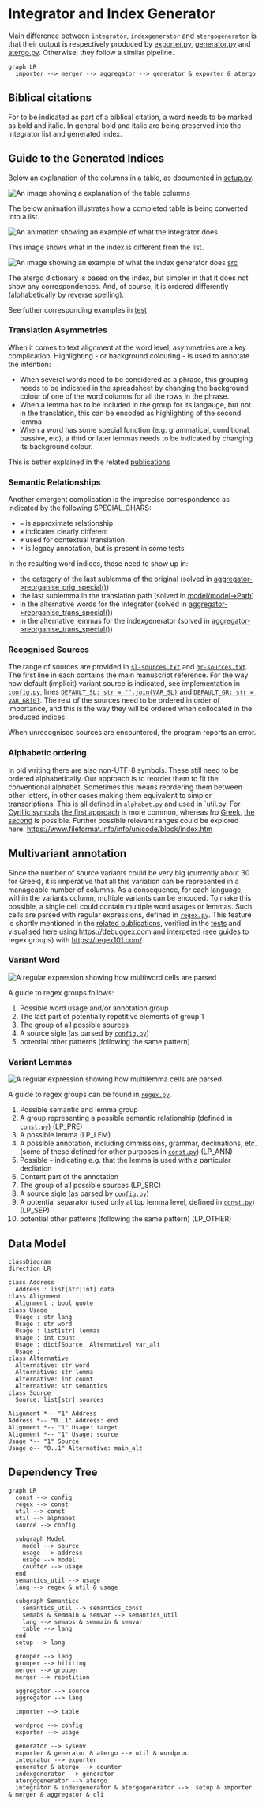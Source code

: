 # Integrator and Index Generator

Main difference between `integrator`, `indexgenerator` and `atergogenerator` is that their output is respectively produced by [exporter.py](exporter.py), [generator.py](generator.py) and [atergo.py](atergo.py). Otherwise, they follow a similar pipeline.

```mermaid
graph LR
  importer --> merger --> aggregator --> generator & exporter & atergo
```

## Biblical citations

For to be indicated as part of a biblical citation, a word needs to be marked as bold and italic. In general bold and italic are being preserved into the integrator list and generated index.

## Guide to the Generated Indices

Below an explanation of the columns in a table, as documented in [setup.py](setup.py#L33).

![An image showing a explanation of the table columns](../docs/table-demo.gif)

The below animation illustrates how a completed table is being converted into a list.

![An animation showing an example of what the integrator does](../docs/integrator-demo.gif) 

This image shows what in the index is different from the list.

![An image showing an example of what the index generator does](../docs/indexgenerator-demo.gif) [src](https://docs.google.com/presentation/d/1QJGfndGEz3s0MTzaVZ7T3PywzJ_DmIANtfSbkfgmQBs)

The atergo dictionary is based on the index, but simpler in that it does not show any correspondences. And, of course, it is ordered differently (alphabetically by reverse spelling).

See futher corresponding examples in [test](test/)

### Translation Asymmetries

When it comes to text alignment at the word level, asymmetries are a key complication. Highlighting - or background colouring - is used to annotate the intention:
* When several words need to be considered as a phrase, this grouping needs to be indicated in the spreadsheet by changing the background colour of one of the word columns for all the rows in the phrase.
* When a lemma has to be included in the group for its langauge, but not in the translation, this can be encoded as highlighting of the second lemma
* When a word has some special function (e.g. grammatical, conditional, passive, etc), a third or later lemmas needs to be indicated by changing its background colour.

This is better explained in the related [publications](../docs/)

### Semantic Relationships

Another emergent complication is the imprecise correspondence as indicated by the following [SPECIAL_CHARS](const.py#L24):

* `≈` is approximate relationship
* `≠` indicates clearly different
* `#` used for contextual translation
* `*` is legacy annotation, but is present in some tests

In the resulting word indices, these need to show up in:

* the category of the last sublemma of the original (solved in [aggregator->reorganise_orig_special()](aggregator.py#28))
* the last sublemma in the translation path (solved in [model/model->Path](model/model.py#85))
* in the alternative words for the integrator (solved in [aggregator->reorganise_trans_special()](aggregator.py#57))
* in the alternative lemmas for the indexgenerator (solved in [aggregator->reorganise_trans_special()](aggregator.py#57))

### Recognised Sources

The range of sources are provided in [`sl-sources.txt`](sl-sources.txt) and [`gr-sources.txt`](gr-sources.txt). The first line in each contains the main manuscript reference. For the way how default (implicit) variant source is indicated, see implementation in [`config.py`](config.py), lines [`DEFAULT_SL: str = "".join(VAR_SL)`](config.py#L68) and [`DEFAULT_GR: str = VAR_GR[0]`](config.py#L72). The rest of the sources need to be ordered in order of importance, and this is the way they will be ordered when collocated in the produced indices.

When unrecognised sources are encountered, the program reports an error.

### Alphabetic ordering

In old writing there are also non-UTF-8 symbols. These still need to be ordered alphabetically. Our approach is to reorder them to fit the conventional alphabet. Sometimes this means reordering them between other letters, in other cases making them equivalent to simpler transcriptions. This is all defined in [`alphabet.py`](alphabet.py) and used in [`util.py](util.py). For [Cyrillic symbols](https://www.fileformat.info/info/unicode/block/cyrillic/list.htm) [the first approach](alphabet.py#L14) is more common, whereas fro [Greek](https://www.fileformat.info/info/unicode/block/greek_extended/list.htm), [the second](alphabet.py#L188) is possible. Further possible relevant ranges could be explored here: https://www.fileformat.info/info/unicode/block/index.htm

## Multivariant annotation

Since the number of source variants could be very big (currently about 30 for Greek), it is imperative that all this variation can be represented in a manageable number of columns. As a consequence, for each language, within the variants column, multiple variants can be encoded. To make this possible, a single cell could contain multiple word usages or lemmas. Such cells are parsed with regular expressions, defined in [`regex.py`](regex.py). This feature is shortly mentioned in the [related publications](../docs/), verified in the [tests](./test/) and visualised here using https://debuggex.com and interpeted (see guides to regex groups) with https://regex101.com/.

### Variant Word
![A regular expression showing how multiword cells are parsed](../docs/multiword-regex.png) 

A guide to regex groups follows:

1. Possible word usage and/or annotation group
2. The last part of potentially repetitive elements of group 1
3. The group of all possible sources
4. A source sigle (as parsed by [`config.py`](config.py))
5. potential other patterns (following the same pattern)


### Variant Lemmas
![A regular expression showing how multilemma cells are parsed](../docs/multilemma-regex.png) 

A guide to regex groups can be found in [`regex.py`](regex.py).

1. Possible semantic and lemma group
2. A group representing a possible semantic relationship (defined in [`const.py`](const.py)) (LP_PRE)
3. A possible lemma (LP_LEM)
4. A possible annotation, including ommissions, grammar, declinations, etc. (some of these defined for other purposes in [`const.py`](const.py)) (LP_ANN)
5. Possible `+` indicating e.g. that the lemma is used with a particular decliation
6. Content part of the annotation
7. The group of all possible sources (LP_SRC)
8. A source sigle (as parsed by [`config.py`](config.py)) 
9. A potential separator (used only at top lemma level, defined in [`const.py`](const.py)) (LP_SEP)
10. potential other patterns (following the same pattern) (LP_OTHER)


## Data Model

```mermaid
classDiagram
direction LR

class Address
  Address : list[str|int] data
class Alignment
  Alignment : bool quote
class Usage
  Usage : str lang
  Usage : str word
  Usage : list[str] lemmas
  Usage : int count
  Usage : dict[Source, Alternative] var_alt
  Usage : 
class Alternative
  Alternative: str word
  Alternative: str lemma
  Alternative: int count
  Alternative: str semantics
class Source
  Source: list[str] sources

Alignment *-- "1" Address
Address *-- "0..1" Address: end
Alignment *-- "1" Usage: target
Alignment *-- "1" Usage: source
Usage *-- "1" Source
Usage o-- "0..1" Alternative: main_alt
```

## Dependency Tree

```mermaid
graph LR
  const --> config
  regex --> const
  util --> const
  util --> alphabet 
  source --> config

  subgraph Model
    model --> source
    usage --> address
    usage --> model
    counter --> usage
  end
  semantics_util --> usage
  lang --> regex & util & usage
  
  subgraph Semantics
    semantics_util --> semantics_const
    semabs & semmain & semvar --> semantics_util
    lang --> semabs & semmain & semvar
    table --> lang 
  end
  setup --> lang

  grouper --> lang
  grouper --> hiliting
  merger --> grouper 
  merger --> repetition

  aggregator --> source
  aggregator --> lang

  importer --> table

  wordproc --> config
  exporter --> usage

  generator --> sysenv
  exporter & generator & atergo --> util & wordproc
  integrator --> exporter
  generator & atergo --> counter
  indexgenerator --> generator
  atergogenerator --> atergo
  integrator & indexgenerator & atergogenerator -->  setup & importer & merger & aggregator & cli
```
